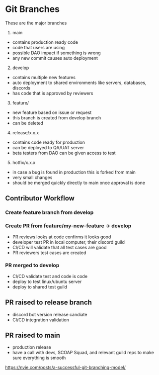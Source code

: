 # Git Branches

These are the major branches

1. main

-   contains production ready code
-   code that users are using
-   possible DAO impact if something is wrong
-   any new commit causes auto deployment

2. develop

-   contains multiple new features
-   auto deployment to shared environments like servers, databases, discords
-   has code that is approved by reviewers

3. feature/

-   new feature based on issue or request
-   this branch is created from develop branch
-   can be deleted

4. release/x.x.x

-   contains code ready for production
-   can be deployed to QA/UAT server
-   beta testers from DAO can be given access to test

5. hotfix/x.x.x

-   in case a bug is found in production this is forked from main
-   very small changes
-   should be merged quickly directly to main once approval is done

## Contributor Workflow

### Create feature branch from develop

### Create PR from feature/my-new-feature -> develop

-   PR reviews looks at code confirms it looks good
-   developer test PR in local computer, their discord guild
-   CI/CD will validate that all test cases are good
-   PR reviewers test cases are created

### PR merged to develop

-   CI/CD validate test and code is code
-   deploy to test linux/ubuntu server
-   deploy to shared test guild

## PR raised to release branch

-   discord bot version release candiate
-   CI/CD integration validation

## PR raised to main

-   production release
-   have a call with devs, SCOAP Squad, and relevant guild reps to make sure everything is smooth

https://nvie.com/posts/a-successful-git-branching-model/
